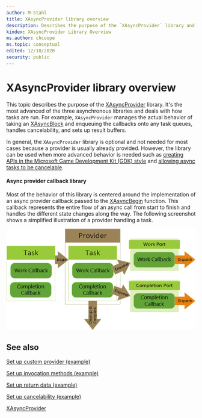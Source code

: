 ```yaml
---
author: M-Stahl
title: XAsyncProvider library overview
description: Describes the purpose of the `XAsyncProvider` library and contains examples for usage.
kindex: XAsyncProvider Library Overview
ms.author: chcoope
ms.topic: conceptual
edited: 12/10/2020
security: public
---
```


# XAsyncProvider library overview

This topic describes the purpose of the [XAsyncProvider](../../../reference/system/xasyncprovider/xasyncprovider_members.md) library. It's the most advanced of the
three asynchronous libraries and deals with how tasks are run. For example,
`XAsyncProvider` manages the actual behavior of taking an [XAsyncBlock](../../../reference/system/xasync/structs/xasyncblock.md)
and enqueuing the callbacks onto any task queues, handles cancelability,
and sets up result buffers.

In general, the `XAsyncProvider` library is optional and not needed for most cases because
a provider is usually already provided. However, the library can be used when
more advanced behavior is needed such as [creating APIs in the Microsoft Game Development Kit (GDK)
style](async-library-xasyncprovider-example-setup-invocation-methods.md) and 
[allowing async tasks to be cancelable](async-library-xasyncprovider-example-setup-cancelability.md).

<a id="async_provider_callback"></a>

#### Async provider callback library

Most of the behavior of this library is centered around the
implementation of an async provider callback passed to the
[XAsyncBegin](../../../reference/system/xasyncprovider/functions/xasyncbegin.md) function. This callback represents the entire
flow of an async call from start to finish and handles the different
state changes along the way. The following screenshot shows a simplified illustration of a provider handling a task.

![Screenshot of a simplified illustration of a provider handling a task](../../../../../resources/gamecore/secure/images/en-us/async_provider_diagram.png)  

## See also

[Set up custom provider (example)](async-library-xasyncprovider-example-setup-custom-provider.md)  

[Set up invocation methods (example)](async-library-xasyncprovider-example-setup-invocation-methods.md)  

[Set up return data (example)](async-library-xasyncprovider-example-setup-return-data.md)  

[Set up cancelability (example)](async-library-xasyncprovider-example-setup-cancelability.md)  

[XAsyncProvider](../../../reference/system/xasyncprovider/xasyncprovider_members.md)  